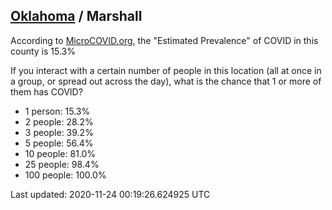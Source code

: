 
## [Oklahoma](/united-states/oklahoma) / Marshall

According to [MicroCOVID.org](http://microcovid.org),
the "Estimated Prevalence" of COVID in this county is 15.3%

If you interact with a certain number of people in this location
(all at once in a group, or spread out across the day), what is the chance that
1 or more of them has COVID?

- 1 person: 15.3%
- 2 people: 28.2%
- 3 people: 39.2%
- 5 people: 56.4%
- 10 people: 81.0%
- 25 people: 98.4%
- 100 people: 100.0%

Last updated: 2020-11-24 00:19:26.624925 UTC
